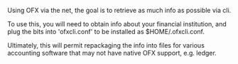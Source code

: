 Using OFX via the net, the goal is to retrieve as much info as possible via
cli.

To use this, you will need to obtain info about your financial institution,
and plug the bits into 'ofxcli.conf' to be installed as $HOME/.ofxcli.conf.

Ultimately, this will permit repackaging the info into files for various
accounting software that may not have native OFX support, e.g. ledger.
